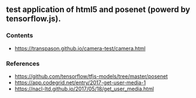 ## test application of html5 and posenet (powerd by tensorflow.js).

### Contents
- https://transpason.github.io/camera-test/camera.html

### References
- https://github.com/tensorflow/tfjs-models/tree/master/posenet
- https://app.codegrid.net/entry/2017-get-user-media-1
- https://nacl-ltd.github.io/2017/05/18/get_user_media.html

